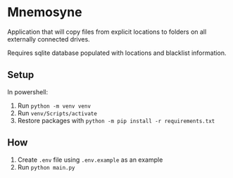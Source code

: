 # Mnemosyne

Application that will copy files from explicit locations to folders on all externally connected drives.

Requires sqlite database populated with locations and blacklist information.

## Setup

In powershell:

1. Run `python -m venv venv`
1. Run `venv/Scripts/activate`
1. Restore packages with `python -m pip install -r requirements.txt`

## How

1. Create `.env` file using `.env.example` as an example
1. Run `python main.py`
